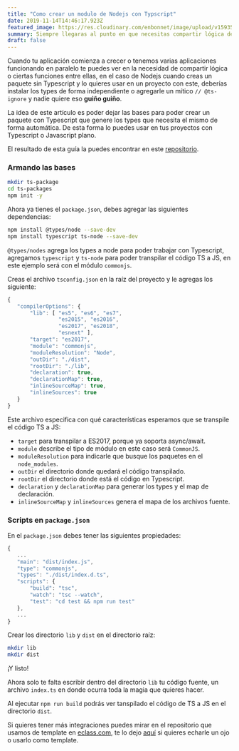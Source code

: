 ```yaml
---
title: "Como crear un modulo de Nodejs con Typscript"
date: 2019-11-14T14:46:17.923Z
featured_image: https://res.cloudinary.com/enbonnet/image/upload/v1593531531/ebwvesyjg4zwjyng4ker.jpg
summary: Siempre llegaras al punto en que necesitas compartir lógica de tu aplicación y aquí te quiero mostrar como hacerlo con un paquete de Nodejs con Typescript
draft: false
---
```

Cuando tu aplicación comienza a crecer o tenemos varias aplicaciones funcionando en paralelo te puedes ver en la necesidad de compartir lógica o ciertas funciones entre ellas, en el caso de Nodejs cuando creas un paquete sin Typescript y lo quieres usar en un proyecto con este, deberías instalar los types de forma independiente o agregarle un mítico `// @ts-ignore` y nadie quiere eso **guiño guiño**.
 
La idea de este artículo es poder dejar las bases para poder crear un paquete con Typescript que genere los types que necesita el mismo de forma automática. De esta forma lo puedes usar en tus proyectos con Typescript o Javascript plano.
 
El resultado de esta guía la puedes encontrar en este [repositorio](https://github.com/enbonnet/ts-package).
 
### Armando las bases
 
```sh
mkdir ts-package
cd ts-packages
npm init -y
```
 
Ahora ya tienes el `package.json`, debes agregar las siguientes dependencias:
 
```sh
npm install @types/node --save-dev
npm install typescript ts-node --save-dev
```
 
`@types/nodes` agrega los types a node para poder trabajar con Typescript, agregamos `typescript` y `ts-node` para poder transpilar el código TS a JS, en este ejemplo será con el módulo `commonjs`.
 
Creas el archivo `tsconfig.json` en la raíz del proyecto y le agregas los siguiente:
 
```js
{
   "compilerOptions": {
       "lib": [ "es5", "es6", "es7",
                "es2015", "es2016",
                "es2017", "es2018",
                "esnext" ],
       "target": "es2017",
       "module": "commonjs",
       "moduleResolution": "Node",
       "outDir": "./dist",
       "rootDir": "./lib",
       "declaration": true,
       "declarationMap": true,
       "inlineSourceMap": true,
       "inlineSources": true
   }
}
```
 
Este archivo especifica con qué características esperamos que se transpile el código TS a JS:
 
- `target` para transpilar a ES2017, porque ya soporta async/await.
- `module` describe el tipo de módulo en este caso será `CommonJS`.
- `moduleResolution` para indicarle que busque los paquetes en el `node_modules`.
- `outDir` el directorio donde quedará el código transpilado.
- `rootDir` el directorio donde está el código en Typescript.
- `declaration` y `declarationMap` para generar los types y el map de declaración.
- `inlineSourceMap` y `inlineSources` genera el mapa de los archivos fuente.
 
### Scripts en `package.json`
 
En el `package.json` debes tener las siguientes propiedades:
 
```js
{
   ...
   "main": "dist/index.js",
   "type": "commonjs",
   "types": "./dist/index.d.ts",
   "scripts": {
       "build": "tsc",
       "watch": "tsc --watch",
       "test": "cd test && npm run test"
   },
   ...
}
```
 
Crear los directorio `lib` y `dist` en el directorio raíz:
 
```sh
mkdir lib
mkdir dist
```
 
¡Y listo!
 
Ahora solo te falta escribir dentro del directorio `lib` tu código fuente, un archivo `index.ts` en donde ocurra toda la magia que quieres hacer.
 
Al ejecutar `npm run build` podrás ver tanspilado el código de TS a JS en el directorio `dist`.
 
Si quieres tener más integraciones puedes mirar en el repositorio que usamos de template en [eclass.com](https://eclass.com), te lo dejo [aquí](https://github.com/eclass/ts-template-npm-libs) si quieres echarle un ojo o usarlo como template.
